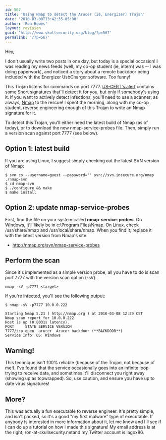 ```yaml
---
id: 567
title: 'Using Nmap to detect the Arucer (ie, Energizer) Trojan'
date: '2010-03-08T13:42:35-05:00'
author: 'Ron Bowes'
layout: revision
guid: 'http://www.skullsecurity.org/blog/?p=567'
permalink: '/?p=567'
---
```


Hey,

I don't usually write two posts in one day, but today is a special occasion! I was reading my news feeds (well, my co-op student (ie, intern) was -- I was doing paperwork), and noticed a story about a remote backdoor being included with the Energizer UsbCharger software. Too funny!

This Trojan listens for commands on port 7777. [US-CERT's alert](http://www.kb.cert.org/vuls/id/154421) contains some Snort signatures that'll detect it for you, but only if somebody's using it. If you want to actively detect infections, you'll need to use a scanner; as always, [Nmap](http://nmap.org) to the rescue! I spent the morning, along with my co-op student, reverse engineering enough of this Trojan to write an Nmap signature for it.

To detect this Trojan, you'll either need the latest build of Nmap (as of today), or to download the new nmap-service-probes file. Then, simply run a version scan against port 7777 (see below).

## Option 1: latest build

If you are using Linux, I suggest simply checking out the latest SVN version of Nmap:

```
$ svn co --username=guest --password="" svn://svn.insecure.org/nmap ./nmap-svn
$ cd nmap-svn
$ ./configure && make
$ make install
```

## Option 2: update nmap-service-probes

First, find the file on your system called **nmap-service-probes**. On Windows, it'll likely be in c:\\Program Files\\Nmap. On Linux, check /usr/share/nmap and /usr/local/share/nmap. When you find it, replace it with the latest version from Nmap's site:

- <http://nmap.org/svn/nmap-service-probes>

## Perform the scan

Since it's implemented as a simple version probe, all you have to do is scan port 7777 with the version scan option (-sV):

```
nmap -sV -p7777 <target>
```

If you're infected, you'll see the following output:

```
$ nmap -sV -p7777 10.0.0.222

Starting Nmap 5.21 ( http://nmap.org ) at 2010-03-08 12:39 CST
Nmap scan report for 10.0.0.222
Host is up (0.0031s latency).
PORT     STATE SERVICE VERSION
7777/tcp open  arucer  Arucer backdoor (**BACKDOOR**)
Service Info: OS: Windows
```

## Warning!

This technique isn't 100% reliable (because of the Trojan, not because of me!). I've found that the service occasionally goes into an infinite loop trying to receive data, and sometimes it'll disconnect you right away (showing up as tcpwrapped). So, use caution, and ensure you have up to date virus signatures!

## More?

This was actually a fun executable to reverse engineer. It's pretty simple, and isn't packed, so it's a good "my first malware" type of executable. If anybody is interested in more information about it, let me know and I'll see if I can do up a tutorial on how I made this signature! My email address is at the right, ron-at-skullsecurity.netand my Twitter account is iagox86.